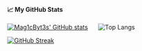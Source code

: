 #### &#x1f4c8; My GitHub Stats

[![Mag1cByt3s' GitHub stats](https://github-readme-stats.vercel.app/api?username=Mag1cByt3s&show_icons=true&theme=tokyonight)](https://github.com/anuraghazra/github-readme-stats) &nbsp;&nbsp;&nbsp;&nbsp; ![Top Langs](https://github-readme-stats.vercel.app/api/top-langs/?username=Mag1cByt3s&langs_count=8&size_weight=0.5&count_weight=0.5&theme=tokyonight&layout=compact)



[![GitHub Streak](https://streak-stats.demolab.com/?user=Mag1cByt3s&theme=tokyonight)](https://git.io/streak-stats)
